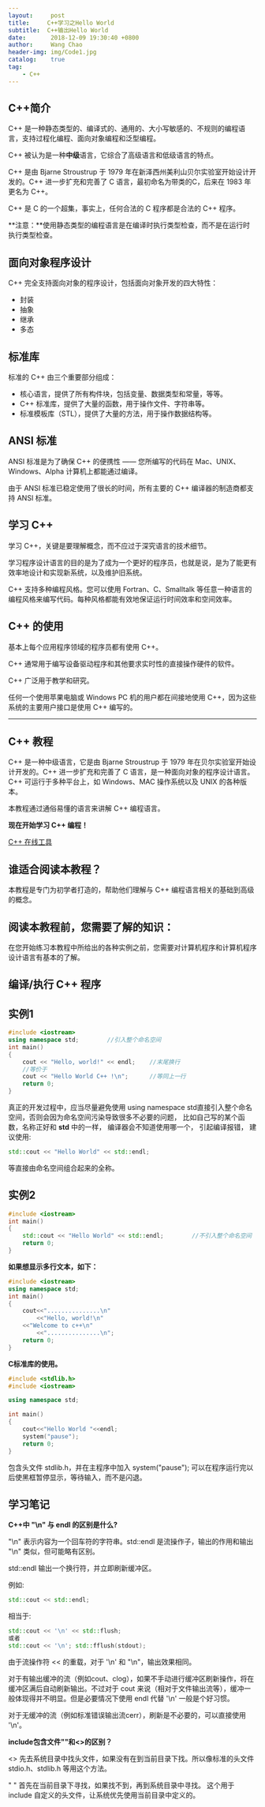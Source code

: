 ```yaml
---
layout:     post
title:     C++学习之Hello World
subtitle:  C++输出Hello World
date:       2018-12-09 19:30:40 +0800
author:     Wang Chao
header-img: img/Code1.jpg
catalog:    true
tag:
    - C++
---
```



## C++简介

C++ 是一种静态类型的、编译式的、通用的、大小写敏感的、不规则的编程语言，支持过程化编程、面向对象编程和泛型编程。

C++ 被认为是一种**中级**语言，它综合了高级语言和低级语言的特点。

C++ 是由 Bjarne Stroustrup 于 1979 年在新泽西州美利山贝尔实验室开始设计开发的。C++ 进一步扩充和完善了 C 语言，最初命名为带类的C，后来在 1983 年更名为 C++。

C++ 是 C 的一个超集，事实上，任何合法的 C 程序都是合法的 C++ 程序。

**注意：**使用静态类型的编程语言是在编译时执行类型检查，而不是在运行时执行类型检查。

## 面向对象程序设计

C++ 完全支持面向对象的程序设计，包括面向对象开发的四大特性：

- 封装
- 抽象
- 继承
- 多态

## 标准库

标准的 C++ 由三个重要部分组成：

- 核心语言，提供了所有构件块，包括变量、数据类型和常量，等等。
- C++ 标准库，提供了大量的函数，用于操作文件、字符串等。
- 标准模板库（STL），提供了大量的方法，用于操作数据结构等。

## ANSI 标准

ANSI 标准是为了确保 C++ 的便携性 —— 您所编写的代码在 Mac、UNIX、Windows、Alpha 计算机上都能通过编译。

由于 ANSI 标准已稳定使用了很长的时间，所有主要的 C++ 编译器的制造商都支持 ANSI 标准。

## 学习 C++

学习 C++，关键是要理解概念，而不应过于深究语言的技术细节。

学习程序设计语言的目的是为了成为一个更好的程序员，也就是说，是为了能更有效率地设计和实现新系统，以及维护旧系统。

C++ 支持多种编程风格。您可以使用 Fortran、C、Smalltalk 等任意一种语言的编程风格来编写代码。每种风格都能有效地保证运行时间效率和空间效率。

## C++ 的使用

基本上每个应用程序领域的程序员都有使用 C++。

C++ 通常用于编写设备驱动程序和其他要求实时性的直接操作硬件的软件。

C++ 广泛用于教学和研究。

任何一个使用苹果电脑或 Windows PC 机的用户都在间接地使用 C++，因为这些系统的主要用户接口是使用 C++ 编写的。

------

## C++ 教程

C++ 是一种中级语言，它是由 Bjarne Stroustrup 于 1979 年在贝尔实验室开始设计开发的。C++ 进一步扩充和完善了 C 语言，是一种面向对象的程序设计语言。C++ 可运行于多种平台上，如 Windows、MAC 操作系统以及 UNIX 的各种版本。

本教程通过通俗易懂的语言来讲解 C++ 编程语言。

**现在开始学习 C++ 编程！**

[C++ 在线工具](http://www.runoob.com/try/showc.php?filename=helloworld&language=cpp)

## 谁适合阅读本教程？

本教程是专门为初学者打造的，帮助他们理解与 C++ 编程语言相关的基础到高级的概念。

## 阅读本教程前，您需要了解的知识：

在您开始练习本教程中所给出的各种实例之前，您需要对计算机程序和计算机程序设计语言有基本的了解。

## 编译/执行 C++ 程序

## 实例1

```c++
#include <iostream>
using namespace std;		//引入整个命名空间
int main()
{
	cout << "Hello, world!" << endl;	//末尾换行
    //等价于
    cout << "Hello World C++ !\n";      //等同上一行
	return 0;
}
```

真正的开发过程中，应当尽量避免使用 using namespace std直接引入整个命名空间，否则会因为命名空间污染导致很多不必要的问题， 比如自己写的某个函数，名称正好和 **std** 中的一样， 编译器会不知道使用哪一个， 引起编译报错， 建议使用:

```c++
std::cout << "Hello World" << std::endl;
```

等直接由命名空间组合起来的全称。

## 实例2

```c++
#include <iostream>
int main()
{
    std::cout << "Hello World" << std::endl;        //不引入整个命名空间
	return 0;
}
```

**如果想显示多行文本，如下：**

```C++
#include <iostream>
using namespace std;
int main()
{
    cout<<"...............\n"
        <<"Hello, world!\n"
    <<"Welcome to c++\n"
        <<"...............\n";
    return 0;
}
```

**C标准库的使用。**

```C++
#include <stdlib.h>
#include <iostream>

using namespace std;

int main()
{
    cout<<"Hello World "<<endl;
    system("pause");
    return 0;
}
```

包含头文件 stdlib.h，并在主程序中加入 system("pause"); 可以在程序运行完以后使黑框暂停显示，等待输入，而不是闪退。

## 学习笔记

**C++中 "\n" 与 endl 的区别是什么?**

"\n" 表示内容为一个回车符的字符串。std::endl 是流操作子，输出的作用和输出 "\n" 类似，但可能略有区别。

std::endl 输出一个换行符，并立即刷新缓冲区。

例如:

```C++
std::cout << std::endl;
```

相当于:

```c++
std::cout << '\n' << std::flush;
或者
std::cout << '\n'; std::fflush(stdout);
```

由于流操作符 << 的重载，对于 '\n' 和 "\n"，输出效果相同。

对于有输出缓冲的流（例如cout、clog），如果不手动进行缓冲区刷新操作，将在缓冲区满后自动刷新输出。不过对于 cout 来说（相对于文件输出流等），缓冲一般体现得并不明显。但是必要情况下使用 endl 代替 '\n' 一般是个好习惯。

对于无缓冲的流（例如标准错误输出流cerr），刷新是不必要的，可以直接使用 '\n'。

**include包含文件""和<>的区别？**

<> 先去系统目录中找头文件，如果没有在到当前目录下找。所以像标准的头文件 stdio.h、stdlib.h 等用这个方法。

" " 首先在当前目录下寻找，如果找不到，再到系统目录中寻找。 这个用于 include 自定义的头文件，让系统优先使用当前目录中定义的。



